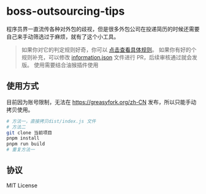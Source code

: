 # boss-outsourcing-tips

程序员界一直流传各种对外包的歧视，但是很多外包公司在投递简历的时候还需要自己来手动筛选过于麻烦，就有了这个小工具。

> 如果你对它的判定规则好奇，你可以 [点击查看具体规则](./JudgmentConditions.md)。
> 如果你有好的个规则补充，可以修改 [information.json](./src/information.json) 文件进行 PR，后续审核通过就会发版。
> 使用需要结合油猴插件使用

## 使用方式

目前因为账号限制，无法在 https://greasyfork.org/zh-CN 发布，所以只能手动拷贝使用。

```sh
# 方法一，直接拷贝dist/index.js 文件
# 方法二
git clone 当前项目
pnpm install
pnpm run build
# 重复方法一
```

## 协议

MIT License

